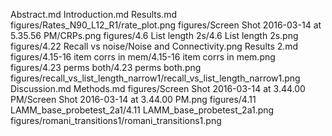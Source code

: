 Abstract.md
Introduction.md
Results.md
figures/Rates_N90_L12_R1/rate_plot.png
figures/Screen Shot 2016-03-14 at 5.35.56 PM/CRPs.png
figures/4.6 List length 2s/4.6 List length 2s.png
figures/4.22 Recall vs noise/Noise and Connectivity.png
Results 2.md
figures/4.15-16 item corrs in mem/4.15-16 item corrs in mem.png
figures/4.23 perms both/4.23 perms both.png
figures/recall_vs_list_length_narrow1/recall_vs_list_length_narrow1.png
Discussion.md
Methods.md
figures/Screen Shot 2016-03-14 at 3.44.00 PM/Screen Shot 2016-03-14 at 3.44.00 PM.png
figures/4.11 LAMM_base_probetest_2a1/4.11 LAMM_base_probetest_2a1.png
figures/romani_transitions1/romani_transitions1.png